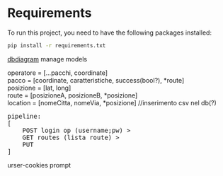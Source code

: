 # Requirements

To run this project, you need to have the following packages installed:

```sh
pip install -r requirements.txt
```

[dbdiagram](https://dbdiagram.io/)  manage models








operatore = [...pacchi, coordinate] <br>
pacco = [coordinate, caratteristiche, success(bool?), *route]<br>
posizione = [lat, long]<br>
route = [posizioneA, posizioneB, *posizione] <br>
location = [nomeCitta, nomeVia,  *posizione] //inserimento csv nel db(?)


<pre>
pipeline: 
[
    POST login op (username;pw) >
    GET routes (lista route) >
    PUT
]
</pre>

urser-cookies prompt